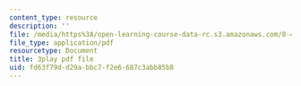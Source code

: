 ```yaml
---
content_type: resource
description: ''
file: /media/https%3A/open-learning-course-data-rc.s3.amazonaws.com/8-421-atomic-and-optical-physics-i-spring-2014/fd63f79dd29abbc7f2e6687c3abb85b8_nSxRp52JkKY.pdf
file_type: application/pdf
resourcetype: Document
title: 3play pdf file
uid: fd63f79d-d29a-bbc7-f2e6-687c3abb85b8
---
```

